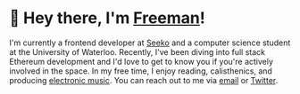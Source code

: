 # 👋 Hey there, I'm [Freeman](https://freemanjiang.com/)!

<!-- [<img src="https://s18955.pcdn.co/wp-content/uploads/2018/02/github.png" width="25"/>](https://github.com/user/repository/subscription) -->

I'm currently a frontend developer at [Seeko](https://www.getseeko.com/) and a computer science student at the University of Waterloo. Recently, I've been diving into full stack Ethereum development and I'd love to get to know you if you're actively involved in the space. In my free time, I enjoy reading, calisthenics, and producing [electronic music](https://www.youtube.com/channel/UCPoov46cB1Ae7XQzM6wM_Jw). You can reach out to me via [email](mailto:freeman.jiang.ca@gmail.com) or [Twitter](https://twitter.com/freemanxjiang).
